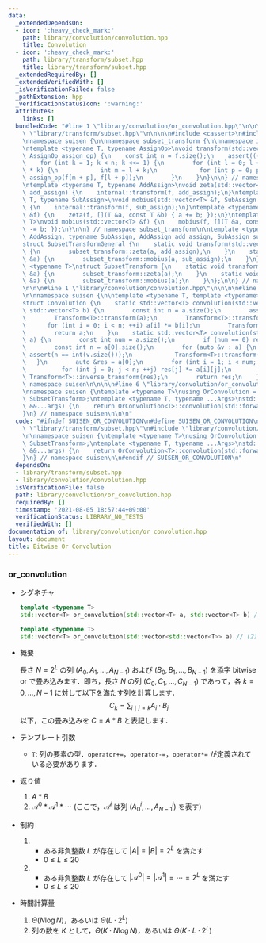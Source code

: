 ```yaml
---
data:
  _extendedDependsOn:
  - icon: ':heavy_check_mark:'
    path: library/convolution/convolution.hpp
    title: Convolution
  - icon: ':heavy_check_mark:'
    path: library/transform/subset.hpp
    title: library/transform/subset.hpp
  _extendedRequiredBy: []
  _extendedVerifiedWith: []
  _isVerificationFailed: false
  _pathExtension: hpp
  _verificationStatusIcon: ':warning:'
  attributes:
    links: []
  bundledCode: "#line 1 \"library/convolution/or_convolution.hpp\"\n\n\n\n#line 1\
    \ \"library/transform/subset.hpp\"\n\n\n\n#include <cassert>\n#include <vector>\n\
    \nnamespace suisen {\n\nnamespace subset_transform {\n\nnamespace internal {\n\
    \ntemplate <typename T, typename AssignOp>\nvoid transform(std::vector<T> &f,\
    \ AssignOp assign_op) {\n    const int n = f.size();\n    assert((-n & n) == n);\n\
    \    for (int k = 1; k < n; k <<= 1) {\n        for (int l = 0; l < n; l += 2\
    \ * k) {\n            int m = l + k;\n            for (int p = 0; p < k; ++p)\
    \ assign_op(f[m + p], f[l + p]);\n        }\n    }\n}\n\n} // namespace internal\n\
    \ntemplate <typename T, typename AddAssign>\nvoid zeta(std::vector<T> &f, AddAssign\
    \ add_assign) {\n    internal::transform(f, add_assign);\n}\ntemplate <typename\
    \ T, typename SubAssign>\nvoid mobius(std::vector<T> &f, SubAssign sub_assign)\
    \ {\n    internal::transform(f, sub_assign);\n}\ntemplate <typename T>\nvoid zeta(std::vector<T>\
    \ &f) {\n    zeta(f, [](T &a, const T &b) { a += b; });\n}\ntemplate <typename\
    \ T>\nvoid mobius(std::vector<T> &f) {\n    mobius(f, [](T &a, const T &b) { a\
    \ -= b; });\n}\n\n} // namespace subset_transform\n\ntemplate <typename T, typename\
    \ AddAssign, typename SubAssign, AddAssign add_assign, SubAssign sub_assign>\n\
    struct SubsetTransformGeneral {\n    static void transform(std::vector<T> &a)\
    \ {\n        subset_transform::zeta(a, add_assign);\n    }\n    static void inverse_transform(std::vector<T>\
    \ &a) {\n        subset_transform::mobius(a, sub_assign);\n    }\n};\n\ntemplate\
    \ <typename T>\nstruct SubsetTransform {\n    static void transform(std::vector<T>\
    \ &a) {\n        subset_transform::zeta(a);\n    }\n    static void inverse_transform(std::vector<T>\
    \ &a) {\n        subset_transform::mobius(a);\n    }\n};\n\n} // namespace suisen\n\
    \n\n\n#line 1 \"library/convolution/convolution.hpp\"\n\n\n\n#line 5 \"library/convolution/convolution.hpp\"\
    \n\nnamespace suisen {\n\ntemplate <typename T, template <typename> class Transform>\n\
    struct Convolution {\n    static std::vector<T> convolution(std::vector<T> a,\
    \ std::vector<T> b) {\n        const int n = a.size();\n        assert(n == int(b.size()));\n\
    \        Transform<T>::transform(a);\n        Transform<T>::transform(b);\n  \
    \      for (int i = 0; i < n; ++i) a[i] *= b[i];\n        Transform<T>::inverse_transform(a);\n\
    \        return a;\n    }\n    static std::vector<T> convolution(std::vector<std::vector<T>>\
    \ a) {\n        const int num = a.size();\n        if (num == 0) return {};\n\
    \        const int n = a[0].size();\n        for (auto &v : a) {\n           \
    \ assert(n == int(v.size()));\n            Transform<T>::transform(v);\n     \
    \   }\n        auto &res = a[0];\n        for (int i = 1; i < num; ++i) {\n  \
    \          for (int j = 0; j < n; ++j) res[j] *= a[i][j];\n        }\n       \
    \ Transform<T>::inverse_transform(res);\n        return res;\n    }\n};\n\n} //\
    \ namespace suisen\n\n\n\n#line 6 \"library/convolution/or_convolution.hpp\"\n\
    \nnamespace suisen {\ntemplate <typename T>\nusing OrConvolution = Convolution<T,\
    \ SubsetTransform>;\ntemplate <typename T, typename ...Args>\nstd::vector<T> or_convolution(Args\
    \ &&...args) {\n    return OrConvolution<T>::convolution(std::forward<Args>(args)...);\n\
    }\n} // namespace suisen\n\n\n"
  code: "#ifndef SUISEN_OR_CONVOLUTION\n#define SUISEN_OR_CONVOLUTION\n\n#include\
    \ \"library/transform/subset.hpp\"\n#include \"library/convolution/convolution.hpp\"\
    \n\nnamespace suisen {\ntemplate <typename T>\nusing OrConvolution = Convolution<T,\
    \ SubsetTransform>;\ntemplate <typename T, typename ...Args>\nstd::vector<T> or_convolution(Args\
    \ &&...args) {\n    return OrConvolution<T>::convolution(std::forward<Args>(args)...);\n\
    }\n} // namespace suisen\n\n#endif // SUISEN_OR_CONVOLUTION\n"
  dependsOn:
  - library/transform/subset.hpp
  - library/convolution/convolution.hpp
  isVerificationFile: false
  path: library/convolution/or_convolution.hpp
  requiredBy: []
  timestamp: '2021-08-05 18:57:44+09:00'
  verificationStatus: LIBRARY_NO_TESTS
  verifiedWith: []
documentation_of: library/convolution/or_convolution.hpp
layout: document
title: Bitwise Or Convolution
---
```


### or_convolution

- シグネチャ

  ```cpp
  template <typename T>
  std::vector<T> or_convolution(std::vector<T> a, std::vector<T> b) // (1)

  template <typename T>
  std::vector<T> or_convolution(std::vector<std::vector<T>> a) // (2)
  ```

- 概要

  長さ $N=2^L$ の列 $(A_0,A_1,\ldots,A_{N-1})$ および $(B_0,B_1,\ldots,B_{N-1})$ を添字 bitwise or で畳み込みます．即ち，長さ $N$ の列 $(C_0,C_1,\ldots,C_{N-1})$ であって，各 $k=0,\ldots,N-1$ に対して以下を満たす列を計算します．
  $$C_k=\sum_{i\mid j=k} A_i\cdot B_j$$
  以下，この畳み込みを $C=A\ast B$ と表記します．

- テンプレート引数

  - `T`: 列の要素の型．`operator+=`，`operator-=`，`operator*=` が定義されている必要があります．

- 返り値
  
  1. $A\ast B$
  2. $\mathcal{A}^0\ast \mathcal{A}^1\ast \cdots$ (ここで，$\mathcal{A}^i$ は列 $(A_0^i,\ldots,A_{N-1}^i)$ を表す)

- 制約

  1. - ある非負整数 $L$ が存在して $|A|=|B|=2^L$ を満たす
     - $0\leq L\leq 20$
  2. - ある非負整数 $L$ が存在して $|\mathcal{A}^0|=|\mathcal{A}^1|=\cdots=2^L$ を満たす
     - $0\leq L\leq 20$

- 時間計算量

  1. $\Theta(N\log N)$，あるいは $\Theta(L\cdot 2^L)$
  2. 列の数を $K$ として，$\Theta(K\cdot N\log N)$，あるいは $\Theta(K\cdot L\cdot 2^L)$
